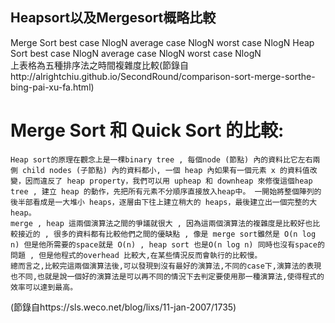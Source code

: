 ## Heapsort以及Mergesort概略比較
  Merge Sort  best case   NlogN 	average case   NlogN   worst case	  NlogN 
  Heap  Sort  best case   NlogN   average case   NlogN   worst case   NlogN 		         	           
上表格為五種排序法之時間複雜度比較(節錄自http://alrightchiu.github.io/SecondRound/comparison-sort-merge-sorthe-bing-pai-xu-fa.html)

# Merge Sort 和 Quick Sort 的比較:
    Heap sort的原理在觀念上是一棵binary tree , 每個node (節點) 內的資料比它左右兩側 child nodes (子節點) 內的資料都小, 一個 heap 內如果有一個元素 x 的資料值改變，因而違反了 heap property，我們可以用 upheap 和 downheap 來修復這個heap tree , 建立 heap 的動作，先把所有元素不分順序直接放入heap中。 一開始將整個陣列的後半部看成是一大堆小 heaps，逐層由下往上建立稍大的 heaps，最後建立出一個完整的大 heap。
    merge , heap 這兩個演算法之間的爭議就很大 , 因為這兩個演算法的複雜度是比較好也比較接近的 , 很多的資料都有比較他們之間的優缺點 , 像是 merge sort雖然是 O(n log n) 但是他所需要的space就是 O(n) , heap sort 也是O(n log n) 同時也沒有space的問題 , 但是他程式的overhead 比較大,在某些情況反而會執行的比較慢。
    總而言之,比較完這兩個演算法後,可以發現到沒有最好的演算法,不同的case下,演算法的表現也不同,也就是說一個好的演算法是可以再不同的情況下去判定要使用那一種演算法,使得程式的效率可以達到最高。

(節錄自https://sls.weco.net/blog/lixs/11-jan-2007/1735)
